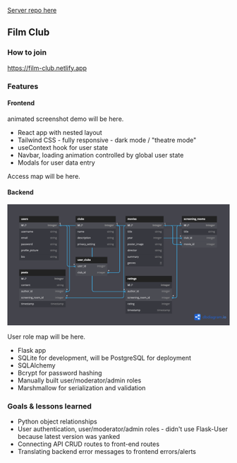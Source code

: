 [Server repo here](https://github.com/eburdekin/film-club-server)

## Film Club

### How to join

<https://film-club.netlify.app>

### Features

#### Frontend

animated screenshot demo will be here.

- React app with nested layout
- Tailwind CSS - fully responsive - dark mode / "theatre mode"
- useContext hook for user state
- Navbar, loading animation controlled by global user state
- Modals for user data entry

Access map will be here.

#### Backend

![dbdiagram](/public/dbdiagram.png)

User role map will be here.

- Flask app
- SQLite for development, will be PostgreSQL for deployment
- SQLAlchemy
- Bcrypt for password hashing
- Manually built user/moderator/admin roles
- Marshmallow for serialization and validation

### Goals & lessons learned

- Python object relationships
- User authentication, user/moderator/admin roles - didn't use Flask-User because latest version was yanked
- Connecting API CRUD routes to front-end routes
- Translating backend error messages to frontend errors/alerts
